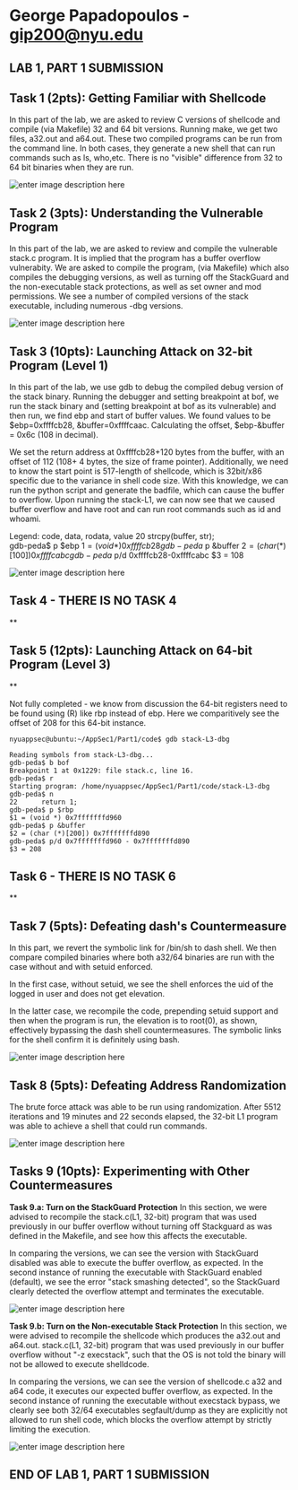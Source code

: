 

# George Papadopoulos - gip200@nyu.edu

LAB 1, PART 1 SUBMISSION
-------------

## **Task 1 (2pts): Getting Familiar with Shellcode**

In this part of the lab, we are asked to review C versions of shellcode and compile (via Makefile) 32 and 64 bit versions. Running make, we get two files, a32.out and a64.out. These two compiled programs can be run from the command line. In both cases, they generate a new shell that can run commands such as ls, who,etc. There is no "visible" difference from 32 to 64 bit binaries when they are run.

![enter image description here](https://github.com/gip200/gip200-appsec1/blob/main/Reports/Artifacts/gip200-lab1part1task1.jpg?raw=true)


## **Task 2 (3pts): Understanding the Vulnerable Program**

In this part of the lab, we are asked to review and compile the vulnerable stack.c program. It is implied that the program has a buffer overflow vulnerabity. We are asked to compile the program, (via Makefile)  which also compiles the debugging versions, as well as turning off the StackGuard and the non-executable stack protections, as well as set owner and mod permissions. We see a number of compiled versions of the stack executable, including numerous -dbg versions.

![enter image description here](https://github.com/gip200/gip200-appsec1/blob/main/Reports/Artifacts/gip200-lab1part1task2.jpg?raw=true)

## **Task 3 (10pts): Launching Attack on 32-bit Program (Level 1)**

In this part of the lab, we use gdb to debug the compiled debug version of the stack binary. Running the debugger and setting breakpoint at bof, we run the stack binary and (setting breakpoint at bof as its vulnerable) and then run, we find ebp and start of buffer values. We found values to be $ebp=0xffffcb28, &buffer=0xffffcaac. Calculating the offset, $ebp-&buffer = 0x6c (108 in decimal). 

We set the return address  at 0xffffcb28+120 bytes from the buffer, with an offset of 112 (108+ 4 bytes, the size of frame pointer). Additionally, we need to know the start point is 517-length of shellcode, which is 32bit/x86 specific due to the variance in shell code size. With this knowledge, we can run the python script and generate the badfile, which can cause the buffer to overflow. Upon running the stack-L1, we can now see that we caused buffer overflow and have root and can run root commands such as id and whoami.

Legend: code, data, rodata, value
20	    strcpy(buffer, str);       
gdb-peda$ p $ebp
$1 = (void *) 0xffffcb28
gdb-peda$ p &buffer
$2 = (char (*)[100]) 0xffffcabc
gdb-peda$ p/d 0xffffcb28-0xffffcabc
$3 = 108

![enter image description here](https://github.com/gip200/gip200-appsec1/blob/main/Reports/Artifacts/gip200-lab1part1task3.jpg?raw=true)


## **Task 4 - THERE IS NO TASK 4**

**

## **Task 5 (12pts): Launching Attack on 64-bit Program (Level 3)**

**

Not fully completed - we know from discussion the 64-bit registers need to be found using (R) like rbp instead of ebp. Here we comparitively see the offset of 208 for this 64-bit instance.

    nyuappsec@ubuntu:~/AppSec1/Part1/code$ gdb stack-L3-dbg 

    Reading symbols from stack-L3-dbg...
    gdb-peda$ b bof
    Breakpoint 1 at 0x1229: file stack.c, line 16.
    gdb-peda$ r
    Starting program: /home/nyuappsec/AppSec1/Part1/code/stack-L3-dbg 
    gdb-peda$ n
    22	    return 1;
    gdb-peda$ p $rbp
    $1 = (void *) 0x7fffffffd960
    gdb-peda$ p &buffer
    $2 = (char (*)[200]) 0x7fffffffd890
    gdb-peda$ p/d 0x7fffffffd960 - 0x7fffffffd890
    $3 = 208

## Task 6 - THERE IS NO TASK 6


**



## **Task 7 (5pts): Defeating dash's Countermeasure**

In this part, we revert the symbolic link for /bin/sh to dash shell. We then compare compiled binaries where both a32/64 binaries are run with the case without and with setuid enforced.
 
In the first case, without setuid, we see the shell enforces the uid of the logged in user and does not get elevation.

In the latter case, we recompile the code, prepending setuid support and then when the program is run, the elevation is to root(0), as shown, effectively bypassing the dash shell countermeasures. The symbolic links for the shell confirm it is definitely using bash.

![enter image description here](https://github.com/gip200/gip200-appsec1/blob/main/Reports/Artifacts/gip200-lab1part1task7.jpg?raw=true)


## **Task 8 (5pts): Defeating Address Randomization**

The brute force attack was able to be run using randomization. After 5512 iterations and 19 minutes and 22 seconds elapsed, the 32-bit L1 program was able to achieve a shell that could run commands.

![enter image description here](https://github.com/gip200/gip200-appsec1/blob/main/Reports/Artifacts/gip200-lab1part1task8.jpg?raw=true)



## **Tasks 9 (10pts): Experimenting with Other Countermeasures**

**Task 9.a: Turn on the StackGuard Protection**
In this section, we were advised to recompile the stack.c(L1, 32-bit) program that was used previously in our buffer overflow without turning off Stackguard as was defined in the Makefile, and see how this affects the executable.

In comparing the versions, we can see the version with StackGuard disabled was able to execute the buffer overflow, as expected. In the second instance of running the executable with StackGuard enabled (default), we see the error "stack smashing detected", so the StackGuard clearly detected the overflow attempt and terminates the executable.

![enter image description here](https://github.com/gip200/gip200-appsec1/blob/main/Reports/Artifacts/gip200-lab1part1task9a.jpg?raw=true)


**Task 9.b: Turn on the Non-executable Stack Protection**
In this section, we were advised to recompile the shellcode which produces the a32.out and a64.out. stack.c(L1, 32-bit) program that was used previously in our buffer overflow without "-z execstack", such that the OS is not told the binary will not be allowed to execute shelldcode.

In comparing the versions, we can see the version of shellcode.c a32 and a64 code, it executes our expected buffer overflow, as expected. In the second instance of running the executable without execstack bypass, we clearly see both 32/64 executables segfault/dump as they are explicitly not allowed to run shell code, which blocks the overflow attempt by strictly limiting the execution.

![enter image description here](https://github.com/gip200/gip200-appsec1/blob/main/Reports/Artifacts/gip200-lab1part1task9b.jpg?raw=true)

## END OF LAB 1, PART 1 SUBMISSION
